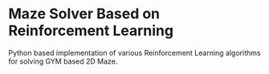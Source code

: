 # Maze Solver Based on Reinforcement Learning
Python based implementation of various Reinforcement Learning algorithms for solving GYM based 2D Maze.
